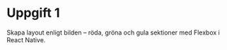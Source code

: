 # Uppgift 1
Skapa layout enligt bilden – röda, gröna och gula sektioner med Flexbox i React Native.
